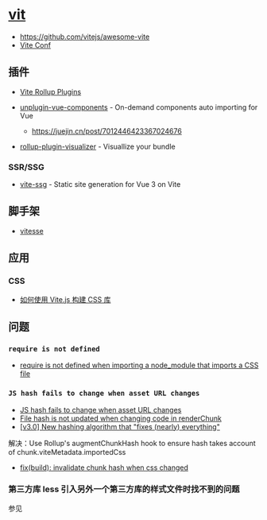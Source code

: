 # [vit](https://vitejs.dev/)

- https://github.com/vitejs/awesome-vite
- [Vite Conf](https://viteconf.org/schedule)

## 插件

- [Vite Rollup Plugins](https://vite-rollup-plugins.patak.dev/)
- [unplugin-vue-components](https://github.com/antfu/unplugin-vue-components) - On-demand components auto importing for Vue

  - https://juejin.cn/post/7012446423367024676

- [rollup-plugin-visualizer](https://github.com/btd/rollup-plugin-visualizer) - Visuallize your bundle

### SSR/SSG

- [vite-ssg](https://github.com/antfu/vite-ssg) - Static site generation for Vue 3 on Vite

## 脚手架

- [vitesse](https://github.com/antfu/vitesse)

## 应用

### CSS

- [如何使用 Vite.js 构建 CSS 库](https://www.freecodecamp.org/chinese/news/build-a-css-library-with-vitejs/)

## 问题

### `require is not defined`

- [require is not defined when importing a node_module that imports a CSS file](https://github.com/vitejs/vite/issues/3409#issuecomment-1138202247)

### `JS hash fails to change when asset URL changes`

- [JS hash fails to change when asset URL changes](https://github.com/rollup/rollup/issues/3415)
- [File hash is not updated when changing code in renderChunk](https://github.com/rollup/rollup/issues/2739)
- [[v3.0] New hashing algorithm that "fixes (nearly) everything"](https://github.com/rollup/rollup/pull/4543)

解决：Use Rollup's augmentChunkHash hook to ensure hash takes account of chunk.viteMetadata.importedCss

- [fix(build): invalidate chunk hash when css changed ](https://github.com/vitejs/vite/pull/11475)

### 第三方库 less 引入另外一个第三方库的样式文件时找不到的问题

参见 [](./examples/css-import-in-vendor/README.md)
